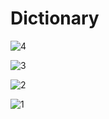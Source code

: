 # Dictionary
![4](https://github.com/Dimamaman/Dictionary/assets/103814803/c46fb3b5-2a76-480b-8f6a-3b5a34a06aa0)

![3](https://github.com/Dimamaman/Dictionary/assets/103814803/302d7edb-ad02-4651-b803-5c9120aab484)

![2](https://github.com/Dimamaman/Dictionary/assets/103814803/0c0ae386-7974-4d34-b20e-c4482bc74a80)

![1](https://github.com/Dimamaman/Dictionary/assets/103814803/b74c7ddd-49b9-4a0b-a607-8625ba651629)
